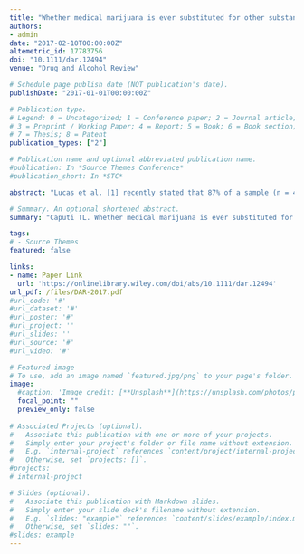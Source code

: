 ```yaml
---
title: "Whether medical marijuana is ever substituted for other substances is not the full story "
authors:
- admin
date: "2017-02-10T00:00:00Z"
altemetric_id: 17783756
doi: "10.1111/dar.12494"
venue: "Drug and Alcohol Review"

# Schedule page publish date (NOT publication's date). 
publishDate: "2017-01-01T00:00:00Z"

# Publication type.
# Legend: 0 = Uncategorized; 1 = Conference paper; 2 = Journal article;
# 3 = Preprint / Working Paper; 4 = Report; 5 = Book; 6 = Book section;
# 7 = Thesis; 8 = Patent 
publication_types: ["2"]

# Publication name and optional abbreviated publication name. 
#publication: In *Source Themes Conference*
#publication_short: In *STC*

abstract: "Lucas et al. [1] recently stated that 87% of a sample (n = 473) of medical cannabis patients in Canada reported substituting marijuana for either alcohol, illicit substances or prescription drugs. The 87% figure was prominently displayed in both the abstract and the first sentence of the results section, making it appear to be the main result of the study. Indeed, the headline ‘87%’ finding gained momentum in popular media and news sources, as journalists at The Atlantic [2] and The Washington Post [3] used the finding as evidence that barriers to access medical marijuana are fuelling the United States’ problems with other drugs.This assertion appears, however, to be an extrapolation from an inadequately worded question. The three questions that were likely to have been the basis for the study’s 87% figure are:"

# Summary. An optional shortened abstract.
summary: "Caputi TL. Whether medical marijuana is ever substituted for other substances is not the full story. Drug and Alcohol Review. 2017 Jul;36(4):E3-4."

tags:
# - Source Themes
featured: false

links:
- name: Paper Link
  url: 'https://onlinelibrary.wiley.com/doi/abs/10.1111/dar.12494'
url_pdf: /files/DAR-2017.pdf
#url_code: '#'
#url_dataset: '#'
#url_poster: '#'
#url_project: ''
#url_slides: ''
#url_source: '#'
#url_video: '#'

# Featured image
# To use, add an image named `featured.jpg/png` to your page's folder. 
image:
  #caption: 'Image credit: [**Unsplash**](https://unsplash.com/photos/pLCdAaMFLTE)'
  focal_point: ""
  preview_only: false
 
# Associated Projects (optional).
#   Associate this publication with one or more of your projects.
#   Simply enter your project's folder or file name without extension.
#   E.g. `internal-project` references `content/project/internal-project/index.md`.
#   Otherwise, set `projects: []`.
#projects:
# internal-project

# Slides (optional).
#   Associate this publication with Markdown slides.
#   Simply enter your slide deck's filename without extension.
#   E.g. `slides: "example"` references `content/slides/example/index.md`.
#   Otherwise, set `slides: ""`.
#slides: example
---
```


